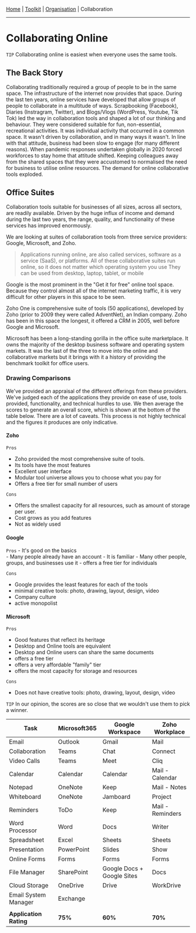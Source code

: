 [Home](index.html) | [Toolkit](Toolkit.html) | [Organisation](Organisation.html) | Collaboration

---
# Collaborating Online

``TIP`` Collaborating online is easiest when everyone uses the same tools.

## The Back Story
Collaborating traditionally required a group of people to be in the same space. The infrastructure of the internet now provides that space. During the last ten years, online services have developed that allow groups of people to collaborate in a multitude of ways. Scrapbooking (Facebook), Diaries (Instragram, Twitter), and Blogs/Vlogs (WordPress, Youtube, Tik Tok) led the way in collaboration tools and shaped a lot of our thinking and behaviour. They were considered suitable for fun, non-essential, recreational activities. It was individual activity that occurred in a common space. It wasn't driven by collaboration, and in many ways it wasn't. In line with that attitude, business had been slow to engage (for many different reasons). When pandemic responses undertaken globally in 2020 forced workforces to stay home that attitude shifted. Keeping colleagues away from the shared spaces that they were accustomed to normalised the need for business to utilise online resources. The demand for online collaborative tools exploded. 

## Office Suites
Collaboration tools suitable for businesses of all sizes, across all sectors, are readily available. Driven by the huge influx of income and demand during the last two years, the range, quality, and functionality of these services has improved enormously. 

We are looking at suites of collaboration tools from three service providers: Google, Microsoft, and Zoho. 

> Applications running online, are also called services, software as a service (SaaS), or platforms. 
> All of these collaborative suites run online, so it does not matter which operating system you use
> They can be used from desktop, laptop, tablet, or mobile


Google is the most prominent in the "Get it for free" online tool space. Because they control almost all of the internet marketing traffic, it is very difficult for other players in this space to be seen.

Zoho One is comprehensive suite of tools (50 applications), developed by Zoho (prior to 2009 they were called AdventNet), an Indian company. Zoho has been in this space the longest, it offered a CRM in 2005, well before Google and Microsoft.

Microsoft has been a long-standing gorilla in the office suite marketplace. It owns the majority of the desktop business software and operating system markets. It was the last of the three to move into the online and collaborative markets but it brings with it a history of providing the benchmark toolkit for office users.

### Drawing Comparisons
We've provided an appraisal of the different offerings from these providers. We've judged each of the applications they provide on ease of use, tools provided, functionality, and technical hurdles to use. We then average the scores to generate an overall score, which is shown at the bottom of the table below. There are a lot of caveats. This process is not highly technical and the figures it produces are only indicative. 

#### Zoho
``Pros`` 
  - Zoho provided the most comprehensive suite of tools.   
  - Its tools have the most features
  - Excellent user interface
  - Modular tool universe allows you to choose what you pay for
  - Offers a free tier for small number of users
  
  ``Cons``
  - Offers the smallest capacity for all resources, such as amount of storage per user. 
  - Cost grows as you add features
  - Not as widely used

#### Google
``Pros``
    - It's good on the basics   
    - Many people already have an account
    - It is familiar
    - Many other people, groups, and businesses use it
    - offers a free tier for individuals
    
``Cons`` 
   - Google provides the least features for each of the tools
   - minimal creative tools: photo, drawing, layout, design, video
   - Company culture
   - active monopolist

#### Microsoft
``Pros`` 
   - Good features that reflect its heritage
   - Desktop and Online tools are equivalent
   - Desktop and Online users can share the same documents   
   - offers a free tier
   - offers a very affordable "family" tier
   - offers the most capacity for storage and resources

``Cons``
  - Does not have creative tools: photo, drawing, layout, design, video



``TIP`` In our opinion, the scores are so close that we wouldn't use them to pick a winner. 

|Task|Microsoft365|Google Workspace|Zoho Workplace|
|---|---|---|---|
|Email|Outlook|Gmail|Mail|
|Collaboration|Teams|Chat|Connect|
|Video Calls|Teams|Meet|Cliq|
|Calendar|Calendar|Calendar|Mail - Calendar|
|Notepad|OneNote|Keep|Mail - Notes|
|Whiteboard|OneNote|Jamboard|Project|
|Reminders|ToDo|Keep|Mail - Reminders|
|Word Processor|Word|Docs|Writer|
|Spreadsheet|Excel|Sheets|Sheets|
|Presentation|PowerPoint|Slides|Show|
|Online Forms|Forms|Forms|Forms|
|File Manager|SharePoint|Google Docs + Google Sites|Docs|
|Cloud Storage|OneDrive|Drive|WorkDrive|
|Email System Manager|Exchange|||
|||||
|**Application Rating**|**75%**|**60%**|**70%**|

